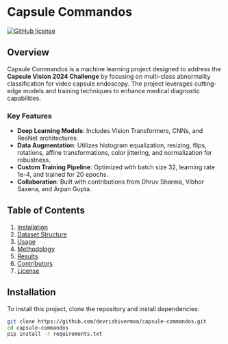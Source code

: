 # Capsule Commandos

[![GitHub license](https://img.shields.io/badge/license-MIT-blue.svg)](LICENSE)

## Overview
Capsule Commandos is a machine learning project designed to address the **Capsule Vision 2024 Challenge** by focusing on multi-class abnormality classification for video capsule endoscopy. The project leverages cutting-edge models and training techniques to enhance medical diagnostic capabilities. 

### Key Features
- **Deep Learning Models**: Includes Vision Transformers, CNNs, and ResNet architectures.
- **Data Augmentation**: Utilizes histogram equalization, resizing, flips, rotations, affine transformations, color jittering, and normalization for robustness.
- **Custom Training Pipeline**: Optimized with batch size 32, learning rate 1e-4, and trained for 20 epochs.
- **Collaboration**: Built with contributions from Dhruv Sharma, Vibhor Saxena, and Arpan Gupta.

## Table of Contents
1. [Installation](#installation)
2. [Dataset Structure](#dataset-structure)
3. [Usage](#usage)
4. [Methodology](#methodology)
5. [Results](#results)
6. [Contributors](#contributors)
7. [License](#license)

## Installation
To install this project, clone the repository and install dependencies:

```bash
git clone https://github.com/devrishivermaa/capsule-commandos.git
cd capsule-commandos
pip install -r requirements.txt
